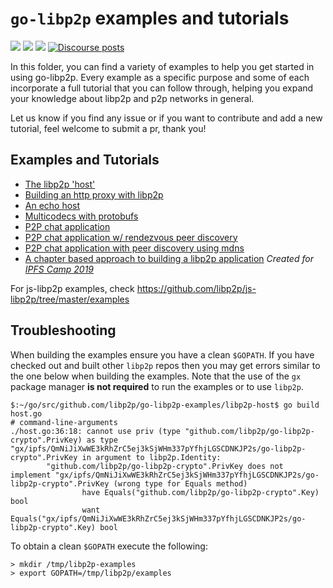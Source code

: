 # `go-libp2p` examples and tutorials

[![](https://img.shields.io/badge/made%20by-Protocol%20Labs-blue.svg?style=flat-square)](https://protocol.ai)
[![](https://img.shields.io/badge/project-libp2p-yellow.svg?style=flat-square)](https://libp2p.io/)
[![](https://img.shields.io/badge/freenode-%23libp2p-yellow.svg?style=flat-square)](http://webchat.freenode.net/?channels=%23libp2p)
[![Discourse posts](https://img.shields.io/discourse/https/discuss.libp2p.io/posts.svg)](https://discuss.libp2p.io)

In this folder, you can find a variety of examples to help you get started in using go-libp2p. Every example as a specific purpose and some of each incorporate a full tutorial that you can follow through, helping you expand your knowledge about libp2p and p2p networks in general.

Let us know if you find any issue or if you want to contribute and add a new tutorial, feel welcome to submit a pr, thank you!

## Examples and Tutorials

- [The libp2p 'host'](./libp2p-host)
- [Building an http proxy with libp2p](./http-proxy)
- [An echo host](./echo)
- [Multicodecs with protobufs](./multipro)
- [P2P chat application](./chat)
- [P2P chat application w/ rendezvous peer discovery](./chat-with-rendezvous)
- [P2P chat application with peer discovery using mdns](./chat-with-mdns)
- [A chapter based approach to building a libp2p application](./ipfs-camp-2019/) _Created for [IPFS Camp 2019](https://github.com/ipfs/camp/tree/master/CORE_AND_ELECTIVE_COURSES/CORE_COURSE_B)_

For js-libp2p examples, check https://github.com/libp2p/js-libp2p/tree/master/examples

## Troubleshooting

When building the examples ensure you have a clean `$GOPATH`. If you have checked out and built other `libp2p` repos then you may get errors similar to the one below when building the examples. Note that the use of the `gx` package manager **is not required** to run the examples or to use `libp2p`.
```
$:~/go/src/github.com/libp2p/go-libp2p-examples/libp2p-host$ go build host.go
# command-line-arguments
./host.go:36:18: cannot use priv (type "github.com/libp2p/go-libp2p-crypto".PrivKey) as type "gx/ipfs/QmNiJiXwWE3kRhZrC5ej3kSjWHm337pYfhjLGSCDNKJP2s/go-libp2p-crypto".PrivKey in argument to libp2p.Identity:
        "github.com/libp2p/go-libp2p-crypto".PrivKey does not implement "gx/ipfs/QmNiJiXwWE3kRhZrC5ej3kSjWHm337pYfhjLGSCDNKJP2s/go-libp2p-crypto".PrivKey (wrong type for Equals method)
                have Equals("github.com/libp2p/go-libp2p-crypto".Key) bool
                want Equals("gx/ipfs/QmNiJiXwWE3kRhZrC5ej3kSjWHm337pYfhjLGSCDNKJP2s/go-libp2p-crypto".Key) bool
```

To obtain a clean `$GOPATH` execute the following:
```
> mkdir /tmp/libp2p-examples
> export GOPATH=/tmp/libp2p/examples
```
